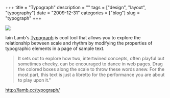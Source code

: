 +++
title = "Typograph"
description = ""
tags = ["design", "layout", "typography"]
date = "2009-12-31"
categories = ["blog"]
slug = "typograph"
+++



  <div class="notebook-screenshot"><a href="http://lamb.cc/typograph/"><img src="/media/bluga/wt4b3cb98295a13_large.jpg"/></a></div><p>Iain Lamb's <a href="http://lamb.cc/typograph/">Typograph</a> is cool tool that allows you to explore the relationship between scale and rhythm by modifying the properties of typographic elements in a page of sample text.</p>

<p><blockquote>It sets out to explore how two, intertwined concepts, often playful but sometimes cheeky, can be encouraged to dance in web pages. Drag the colored boxes along the scale to throw these words anew. For the most part, this text is just a libretto for the performance you are about to play upon it.&quot;</blockquote></p>

    
  <a href="http://lamb.cc/typograph/">http://lamb.cc/typograph/</a>
